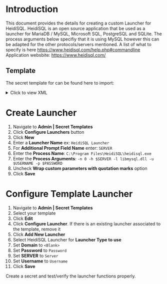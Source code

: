 # Introduction

This document provides the details for creating a custom Launcher for HeidiSQL. HeidiSQL is an open source application that be used as a launcher for MariaDB / MySQL, Microsoft SQL, PostgreSQL and SQLite. The process arguments below specifiy that it is using MySQL however this can be adapted for the other protocols/servers mentioned. A list of what to specify is here https://www.heidisql.com/help.php#commandline 
Application websbite: https://www.heidisql.com/ 

## Template

The secret template for can be found here to import: 

<details>
  <summary>Click to view XML </summary>

```xml
<?xml version="1.0" encoding="utf-16"?>
<secrettype xmlns:xsd="http://www.w3.org/2001/XMLSchema" xmlns:xsi="http://www.w3.org/2001/XMLSchema-instance">
  <name>HeidiSQL</name>
  <active>true</active>
  <fields>
    <field isexpirationfield="false">
      <displayname>Server</displayname>
      <description>The server name or IP Address for the MySql instance.</description>
      <name>Server</name>
      <mustencrypt>true</mustencrypt>
      <isurl>false</isurl>
      <ispassword>false</ispassword>
      <isnotes>false</isnotes>
      <isfile>false</isfile>
      <passwordcharacterset />
      <passwordlength>10</passwordlength>
      <historylength>2147483647</historylength>
      <isindexable>true</isindexable>
      <editablepermission>2</editablepermission>
      <required>true</required>
      <fieldslugname>server</fieldslugname>
      <hideonview>false</hideonview>
    </field>
    <field isexpirationfield="false">
      <displayname>Username</displayname>
      <description>The username or userid of the MySql account.</description>
      <name>Username</name>
      <mustencrypt>true</mustencrypt>
      <isurl>false</isurl>
      <ispassword>false</ispassword>
      <isnotes>false</isnotes>
      <isfile>false</isfile>
      <passwordcharacterset />
      <passwordlength>10</passwordlength>
      <historylength>2147483647</historylength>
      <isindexable>true</isindexable>
      <editablepermission>2</editablepermission>
      <required>true</required>
      <fieldslugname>username</fieldslugname>
      <hideonview>false</hideonview>
    </field>
    <field isexpirationfield="true">
      <displayname>Password</displayname>
      <description>The password of the user.</description>
      <name>Password</name>
      <mustencrypt>true</mustencrypt>
      <isurl>false</isurl>
      <ispassword>true</ispassword>
      <isnotes>false</isnotes>
      <isfile>false</isfile>
      <passwordcharacterset />
      <passwordlength>10</passwordlength>
      <historylength>2147483647</historylength>
      <isindexable>false</isindexable>
      <editablepermission>2</editablepermission>
      <required>true</required>
      <fieldslugname>password</fieldslugname>
      <hideonview>false</hideonview>
    </field>
    <field isexpirationfield="false">
      <displayname>Notes</displayname>
      <description>Any additional notes.</description>
      <name>Notes</name>
      <mustencrypt>true</mustencrypt>
      <isurl>false</isurl>
      <ispassword>false</ispassword>
      <isnotes>true</isnotes>
      <isfile>false</isfile>
      <passwordcharacterset />
      <passwordlength>10</passwordlength>
      <historylength>2147483647</historylength>
      <isindexable>true</isindexable>
      <editablepermission>2</editablepermission>
      <required>false</required>
      <fieldslugname>notes</fieldslugname>
      <hideonview>false</hideonview>
    </field>
  </fields>
  <expirationdays>30</expirationdays>
  <secretnamehistorylength>0</secretnamehistorylength>
  <imageclass>icon-ss-database</imageclass>
  <onetimepasswordenabled xsi:nil="true" />
  <onetimepasswordcodelength xsi:nil="true" />
  <onetimepassworddurationseconds xsi:nil="true" />
  <onetimepasswordhashmode xsi:nil="true" />
  <validatepasswordrequirementsoncreate>false</validatepasswordrequirementsoncreate>
  <validatepasswordrequirementsonedit>false</validatepasswordrequirementsonedit>
  <permissions />
</secrettype>
```
</details>

# Create Launcher

1. Navigate to **Admin | Secret Templates**
1. Click **Configure Launchers** button
1. Click **New**
1. Enter a **Launcher Name** ex: `HeidiSQL Launcher`
1. For **Additional Prompt Field Name** enter: `SERVER`
1. Enter the **Process Name**: `C:\Program Files\HeidiSQL\heidisql.exe`
1. Enter the **Process Arguments**: `-n 0 -h $SERVER -l libmysql.dll -u $USERNAME -p $PASSWORD `
1. Uncheck **Wrap custom parameters with quotation marks** option
1. Click **Save**

# Configure Template Launcher

1. Navigate to **Admin | Secret Templates**
1. Select your template
1. Click **Edit**
1. Click **Configure Launcher**. If there is an existing launcher associated to the template, remove it
1. Click **Add New Launcher**
1. Select HeidiSQL Launcher for **Launcher Type to use**
1. Set **Domain** to `<Blank>`
1. Set **Password** to `Password`
1. Set **SERVER** to `Server`
1. Set **Username** to `Username`
1. Click **Save**

Create a secret and test/verify the launcher functions properly.
